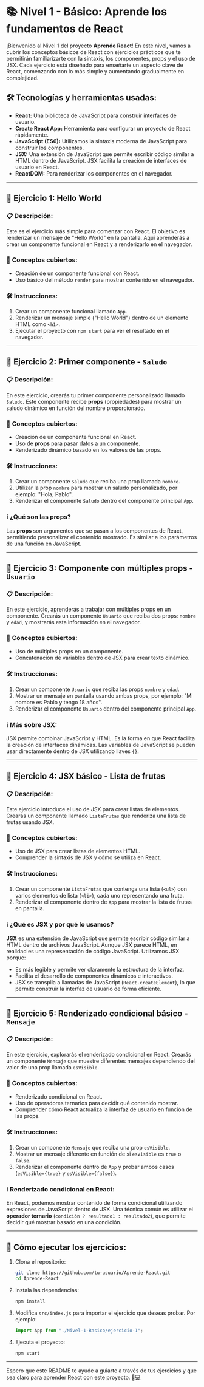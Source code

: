# 📚 **Nivel 1 - Básico: Aprende los fundamentos de React**

¡Bienvenido al Nivel 1 del proyecto **Aprende React**! En este nivel, vamos a cubrir los conceptos básicos de React con ejercicios prácticos que te permitirán familiarizarte con la sintaxis, los componentes, props y el uso de JSX. Cada ejercicio está diseñado para enseñarte un aspecto clave de React, comenzando con lo más simple y aumentando gradualmente en complejidad.

## 🛠️ **Tecnologías y herramientas usadas:**

- **React:** Una biblioteca de JavaScript para construir interfaces de usuario.
- **Create React App:** Herramienta para configurar un proyecto de React rápidamente.
- **JavaScript (ES6):** Utilizamos la sintaxis moderna de JavaScript para construir los componentes.
- **JSX:** Una extensión de JavaScript que permite escribir código similar a HTML dentro de JavaScript. JSX facilita la creación de interfaces de usuario en React.
- **ReactDOM:** Para renderizar los componentes en el navegador.

---

## 📂 **Ejercicio 1: Hello World**

### 📋 **Descripción:**

Este es el ejercicio más simple para comenzar con React. El objetivo es renderizar un mensaje de "Hello World" en la pantalla. Aquí aprenderás a crear un componente funcional en React y a renderizarlo en el navegador.

### 🤔 **Conceptos cubiertos:**

- Creación de un componente funcional con React.
- Uso básico del método `render` para mostrar contenido en el navegador.

### 🛠️ **Instrucciones:**

1. Crear un componente funcional llamado `App`.
2. Renderizar un mensaje simple ("Hello World") dentro de un elemento HTML como `<h1>`.
3. Ejecutar el proyecto con `npm start` para ver el resultado en el navegador.

---

## 📂 **Ejercicio 2: Primer componente - `Saludo`**

### 📋 **Descripción:**

En este ejercicio, crearás tu primer componente personalizado llamado `Saludo`. Este componente recibe **props** (propiedades) para mostrar un saludo dinámico en función del nombre proporcionado.

### 🤔 **Conceptos cubiertos:**

- Creación de un componente funcional en React.
- Uso de **props** para pasar datos a un componente.
- Renderizado dinámico basado en los valores de las props.

### 🛠️ **Instrucciones:**

1. Crear un componente `Saludo` que reciba una prop llamada `nombre`.
2. Utilizar la prop `nombre` para mostrar un saludo personalizado, por ejemplo: "Hola, Pablo".
3. Renderizar el componente `Saludo` dentro del componente principal `App`.

### ℹ️ **¿Qué son las props?**

Las **props** son argumentos que se pasan a los componentes de React, permitiendo personalizar el contenido mostrado. Es similar a los parámetros de una función en JavaScript.

---

## 📂 **Ejercicio 3: Componente con múltiples props - `Usuario`**

### 📋 **Descripción:**

En este ejercicio, aprenderás a trabajar con múltiples props en un componente. Crearás un componente `Usuario` que reciba dos props: `nombre` y `edad`, y mostrarás esta información en el navegador.

### 🤔 **Conceptos cubiertos:**

- Uso de múltiples props en un componente.
- Concatenación de variables dentro de JSX para crear texto dinámico.

### 🛠️ **Instrucciones:**

1. Crear un componente `Usuario` que reciba las props `nombre` y `edad`.
2. Mostrar un mensaje en pantalla usando ambas props, por ejemplo: "Mi nombre es Pablo y tengo 18 años".
3. Renderizar el componente `Usuario` dentro del componente principal `App`.

### ℹ️ **Más sobre JSX:**

JSX permite combinar JavaScript y HTML. Es la forma en que React facilita la creación de interfaces dinámicas. Las variables de JavaScript se pueden usar directamente dentro de JSX utilizando llaves `{}`.

---

## 📂 **Ejercicio 4: JSX básico - Lista de frutas**

### 📋 **Descripción:**

Este ejercicio introduce el uso de JSX para crear listas de elementos. Crearás un componente llamado `ListaFrutas` que renderiza una lista de frutas usando JSX.

### 🤔 **Conceptos cubiertos:**

- Uso de JSX para crear listas de elementos HTML.
- Comprender la sintaxis de JSX y cómo se utiliza en React.

### 🛠️ **Instrucciones:**

1. Crear un componente `ListaFrutas` que contenga una lista (`<ul>`) con varios elementos de lista (`<li>`), cada uno representando una fruta.
2. Renderizar el componente dentro de `App` para mostrar la lista de frutas en pantalla.

### ℹ️ **¿Qué es JSX y por qué lo usamos?**

**JSX** es una extensión de JavaScript que permite escribir código similar a HTML dentro de archivos JavaScript. Aunque JSX parece HTML, en realidad es una representación de código JavaScript. Utilizamos JSX porque:

- Es más legible y permite ver claramente la estructura de la interfaz.
- Facilita el desarrollo de componentes dinámicos e interactivos.
- JSX se transpila a llamadas de JavaScript (`React.createElement`), lo que permite construir la interfaz de usuario de forma eficiente.

---

## 📂 **Ejercicio 5: Renderizado condicional básico - `Mensaje`**

### 📋 **Descripción:**

En este ejercicio, explorarás el renderizado condicional en React. Crearás un componente `Mensaje` que muestre diferentes mensajes dependiendo del valor de una prop llamada `esVisible`.

### 🤔 **Conceptos cubiertos:**

- Renderizado condicional en React.
- Uso de operadores ternarios para decidir qué contenido mostrar.
- Comprender cómo React actualiza la interfaz de usuario en función de las props.

### 🛠️ **Instrucciones:**

1. Crear un componente `Mensaje` que reciba una prop `esVisible`.
2. Mostrar un mensaje diferente en función de si `esVisible` es `true` o `false`.
3. Renderizar el componente dentro de `App` y probar ambos casos (`esVisible={true}` y `esVisible={false}`).

### ℹ️ **Renderizado condicional en React:**

En React, podemos mostrar contenido de forma condicional utilizando expresiones de JavaScript dentro de JSX. Una técnica común es utilizar el **operador ternario** (`condición ? resultado1 : resultado2`), que permite decidir qué mostrar basado en una condición.

---

## 🚀 **Cómo ejecutar los ejercicios:**

1. Clona el repositorio:

   ```bash
   git clone https://github.com/tu-usuario/Aprende-React.git
   cd Aprende-React
   ```

2. Instala las dependencias:

   ```bash
   npm install
   ```

3. Modifica `src/index.js` para importar el ejercicio que deseas probar. Por ejemplo:

   ```jsx
   import App from "./Nivel-1-Basico/ejercicio-1";
   ```

4. Ejecuta el proyecto:
   ```bash
   npm start
   ```

---

Espero que este README te ayude a guiarte a través de tus ejercicios y que sea claro para aprender React con este proyecto. 🚀💻
